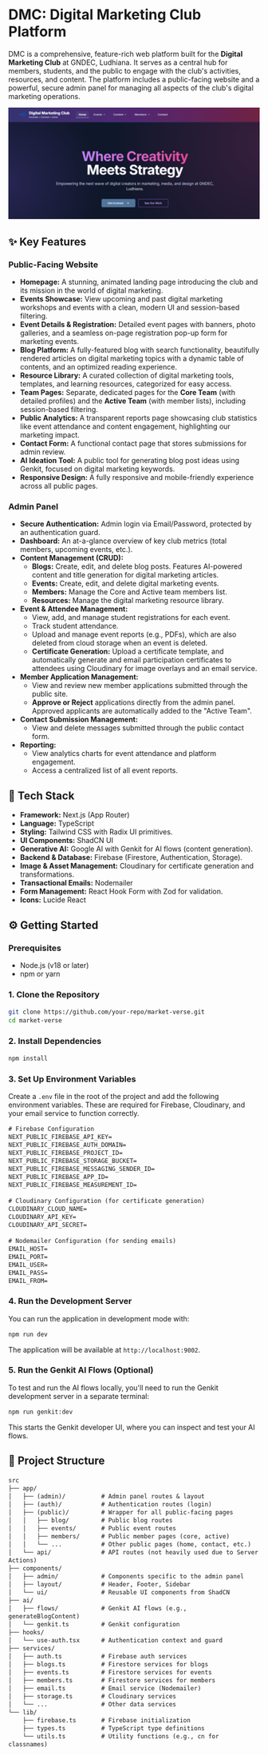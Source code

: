 # DMC: Digital Marketing Club Platform

DMC is a comprehensive, feature-rich web platform built for the **Digital Marketing Club** at GNDEC, Ludhiana. It serves as a central hub for members, students, and the public to engage with the club's activities, resources, and content. The platform includes a public-facing website and a powerful, secure admin panel for managing all aspects of the club's digital marketing operations.

![MarketVerse Homepage](/public/home.png)

## ✨ Key Features

### Public-Facing Website
- **Homepage:** A stunning, animated landing page introducing the club and its mission in the world of digital marketing.
- **Events Showcase:** View upcoming and past digital marketing workshops and events with a clean, modern UI and session-based filtering.
- **Event Details & Registration:** Detailed event pages with banners, photo galleries, and a seamless on-page registration pop-up form for marketing events.
- **Blog Platform:** A fully-featured blog with search functionality, beautifully rendered articles on digital marketing topics with a dynamic table of contents, and an optimized reading experience.
- **Resource Library:** A curated collection of digital marketing tools, templates, and learning resources, categorized for easy access.
- **Team Pages:** Separate, dedicated pages for the **Core Team** (with detailed profiles) and the **Active Team** (with member lists), including session-based filtering.
- **Public Analytics:** A transparent reports page showcasing club statistics like event attendance and content engagement, highlighting our marketing impact.
- **Contact Form:** A functional contact page that stores submissions for admin review.
- **AI Ideation Tool:** A public tool for generating blog post ideas using Genkit, focused on digital marketing keywords.
- **Responsive Design:** A fully responsive and mobile-friendly experience across all public pages.

### Admin Panel
- **Secure Authentication:** Admin login via Email/Password, protected by an authentication guard.
- **Dashboard:** An at-a-glance overview of key club metrics (total members, upcoming events, etc.).
- **Content Management (CRUD):**
  - **Blogs:** Create, edit, and delete blog posts. Features AI-powered content and title generation for digital marketing articles.
  - **Events:** Create, edit, and delete digital marketing events.
  - **Members:** Manage the Core and Active team members list.
  - **Resources:** Manage the digital marketing resource library.
- **Event & Attendee Management:**
  - View, add, and manage student registrations for each event.
  - Track student attendance.
  - Upload and manage event reports (e.g., PDFs), which are also deleted from cloud storage when an event is deleted.
  - **Certificate Generation:** Upload a certificate template, and automatically generate and email participation certificates to attendees using Cloudinary for image overlays and an email service.
- **Member Application Management:**
  - View and review new member applications submitted through the public site.
  - **Approve or Reject** applications directly from the admin panel. Approved applicants are automatically added to the "Active Team".
- **Contact Submission Management:**
  - View and delete messages submitted through the public contact form.
- **Reporting:**
  - View analytics charts for event attendance and platform engagement.
  - Access a centralized list of all event reports.


## 🚀 Tech Stack

- **Framework:** Next.js (App Router)
- **Language:** TypeScript
- **Styling:** Tailwind CSS with Radix UI primitives.
- **UI Components:** ShadCN UI
- **Generative AI:** Google AI with Genkit for AI flows (content generation).
- **Backend & Database:** Firebase (Firestore, Authentication, Storage).
- **Image & Asset Management:** Cloudinary for certificate generation and transformations.
- **Transactional Emails:** Nodemailer
- **Form Management:** React Hook Form with Zod for validation.
- **Icons:** Lucide React

## ⚙️ Getting Started

### Prerequisites
- Node.js (v18 or later)
- npm or yarn

### 1. Clone the Repository
```bash
git clone https://github.com/your-repo/market-verse.git
cd market-verse
```

### 2. Install Dependencies
```bash
npm install
```

### 3. Set Up Environment Variables
Create a `.env` file in the root of the project and add the following environment variables. These are required for Firebase, Cloudinary, and your email service to function correctly.

```env
# Firebase Configuration
NEXT_PUBLIC_FIREBASE_API_KEY=
NEXT_PUBLIC_FIREBASE_AUTH_DOMAIN=
NEXT_PUBLIC_FIREBASE_PROJECT_ID=
NEXT_PUBLIC_FIREBASE_STORAGE_BUCKET=
NEXT_PUBLIC_FIREBASE_MESSAGING_SENDER_ID=
NEXT_PUBLIC_FIREBASE_APP_ID=
NEXT_PUBLIC_FIREBASE_MEASUREMENT_ID=

# Cloudinary Configuration (for certificate generation)
CLOUDINARY_CLOUD_NAME=
CLOUDINARY_API_KEY=
CLOUDINARY_API_SECRET=

# Nodemailer Configuration (for sending emails)
EMAIL_HOST=
EMAIL_PORT=
EMAIL_USER=
EMAIL_PASS=
EMAIL_FROM=
```

### 4. Run the Development Server
You can run the application in development mode with:

```bash
npm run dev
```
The application will be available at `http://localhost:9002`.

### 5. Run the Genkit AI Flows (Optional)
To test and run the AI flows locally, you'll need to run the Genkit development server in a separate terminal:

```bash
npm run genkit:dev
```
This starts the Genkit developer UI, where you can inspect and test your AI flows.

## 📁 Project Structure

```
src
├── app/
│   ├── (admin)/          # Admin panel routes & layout
│   ├── (auth)/           # Authentication routes (login)
│   ├── (public)/         # Wrapper for all public-facing pages
│   │   ├── blog/         # Public blog routes
│   │   ├── events/       # Public event routes
│   │   ├── members/      # Public member pages (core, active)
│   │   └── ...           # Other public pages (home, contact, etc.)
│   └── api/              # API routes (not heavily used due to Server Actions)
├── components/
│   ├── admin/            # Components specific to the admin panel
│   ├── layout/           # Header, Footer, Sidebar
│   └── ui/               # Reusable UI components from ShadCN
├── ai/
│   ├── flows/            # Genkit AI flows (e.g., generateBlogContent)
│   └── genkit.ts         # Genkit configuration
├── hooks/
│   └── use-auth.tsx      # Authentication context and guard
├── services/
│   ├── auth.ts           # Firebase auth services
│   ├── blogs.ts          # Firestore services for blogs
│   ├── events.ts         # Firestore services for events
│   ├── members.ts        # Firestore services for members
│   ├── email.ts          # Email service (Nodemailer)
│   ├── storage.ts        # Cloudinary services
│   └── ...               # Other data services
└── lib/
    ├── firebase.ts       # Firebase initialization
    ├── types.ts          # TypeScript type definitions
    └── utils.ts          # Utility functions (e.g., cn for classnames)
```
